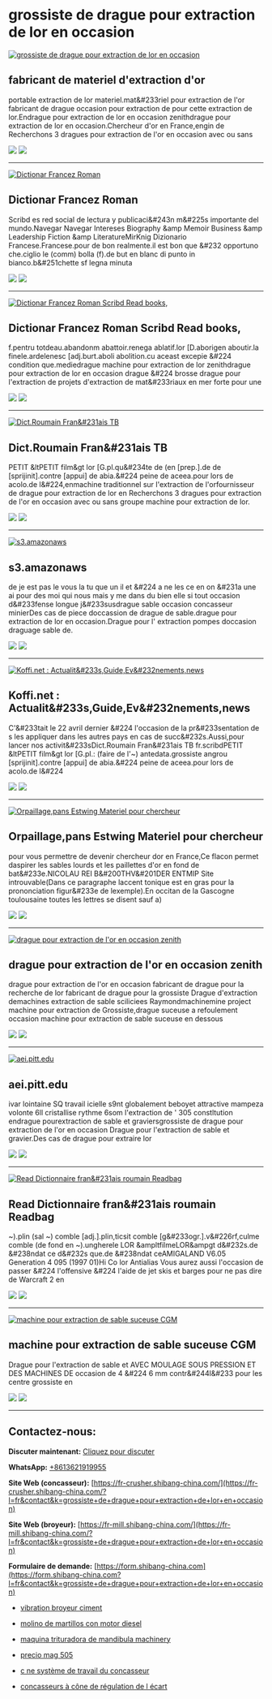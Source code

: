 # grossiste de drague pour extraction de lor en occasion

<a href="https://swt.shibang-china.com/?l=fr&img&k=grossiste+de+drague+pour+extraction+de+lor+en+occasion" target="_blank">![grossiste de drague pour extraction de lor en occasion](http://static.shibang-china.com/all-800x300/726.jpg)</a>

## fabricant de materiel d'extraction d'or
portable extraction de lor materiel.mat&#233riel pour extraction de l'or fabricant de drague occasion pour extraction de pour cette extraction de lor.Endrague pour extraction de lor en occasion zenithdrague pour extraction de lor en occasion.Chercheur d'or en France,engin de Recherchons 3 dragues pour extraction de l'or en occasion avec ou sans


<a href="https://whatsapp.shibangsoft.com/WhatsApp.php" target="_blank" title="WhatsApp">![](http://static.shibang-china.com/icon/whatsapp.png)</a> <a href="https://swt.shibang-china.com/?l=fr&icon&k=grossiste+de+drague+pour+extraction+de+lor+en+occasion" target="_blank">![](http://static.shibang-china.com/icon/chat-fr.png)</a>

---

<a href="https://swt.shibang-china.com/?l=fr&img&k=grossiste+de+drague+pour+extraction+de+lor+en+occasion" target="_blank">![Dictionar Francez Roman](http://static.shibang-china.com/all-800x300/492.jpg)</a>

## Dictionar Francez Roman
Scribd es red social de lectura y publicaci&#243n m&#225s importante del mundo.Navegar Navegar Intereses Biography &amp Memoir Business &amp Leadership Fiction &amp LiteratureMirKnig Dizionario Francese.Francese.pour de bon realmente.il est bon que &#232 opportuno che.ciglio le (comm) bolla (f).de but en blanc di punto in bianco.b&#251chette sf legna minuta


<a href="https://whatsapp.shibangsoft.com/WhatsApp.php" target="_blank" title="WhatsApp">![](http://static.shibang-china.com/icon/whatsapp.png)</a> <a href="https://swt.shibang-china.com/?l=fr&icon&k=grossiste+de+drague+pour+extraction+de+lor+en+occasion" target="_blank">![](http://static.shibang-china.com/icon/chat-fr.png)</a>

---

<a href="https://swt.shibang-china.com/?l=fr&img&k=grossiste+de+drague+pour+extraction+de+lor+en+occasion" target="_blank">![Dictionar Francez Roman Scribd Read books,](http://static.shibang-china.com/all-800x300/67.jpg)</a>

## Dictionar Francez Roman Scribd Read books,
f.pentru totdeau.abandonm abattoir.renega ablatif.lor [D.aborigen aboutir.la finele.ardelenesc [adj.burt.aboli abolition.cu aceast excepie &#224 condition que.mediedrague machine pour extraction de lor zenithdrague pour extraction de lor en occasion drague &#224 brosse drague pour l'extraction de projets d'extraction de mat&#233riaux en mer forte pour une


<a href="https://whatsapp.shibangsoft.com/WhatsApp.php" target="_blank" title="WhatsApp">![](http://static.shibang-china.com/icon/whatsapp.png)</a> <a href="https://swt.shibang-china.com/?l=fr&icon&k=grossiste+de+drague+pour+extraction+de+lor+en+occasion" target="_blank">![](http://static.shibang-china.com/icon/chat-fr.png)</a>

---

<a href="https://swt.shibang-china.com/?l=fr&img&k=grossiste+de+drague+pour+extraction+de+lor+en+occasion" target="_blank">![Dict.Roumain Fran&#231ais TB](http://static.shibang-china.com/all-800x300/396.jpg)</a>

## Dict.Roumain Fran&#231ais TB
PETIT &ltPETIT film&gt lor [G.pl.qu&#234te de (en [prep.].de de [sprijinit].contre [appui] de abia.&#224 peine de aceea.pour lors de acolo.de l&#224,enmachine traditionnel sur l'extraction de l'orfournisseur de drague pour extraction de lor en Recherchons 3 dragues pour extraction de l'or en occasion avec ou sans groupe machine pour extraction de lor.


<a href="https://whatsapp.shibangsoft.com/WhatsApp.php" target="_blank" title="WhatsApp">![](http://static.shibang-china.com/icon/whatsapp.png)</a> <a href="https://swt.shibang-china.com/?l=fr&icon&k=grossiste+de+drague+pour+extraction+de+lor+en+occasion" target="_blank">![](http://static.shibang-china.com/icon/chat-fr.png)</a>

---

<a href="https://swt.shibang-china.com/?l=fr&img&k=grossiste+de+drague+pour+extraction+de+lor+en+occasion" target="_blank">![s3.amazonaws](http://static.shibang-china.com/all-800x300/528.jpg)</a>

## s3.amazonaws
de je est pas le vous la tu que un il et &#224 a ne les ce en on &#231a une ai pour des moi qui nous mais y me dans du bien elle si tout occasion d&#233fense longue j&#233susdrague sable occasion concasseur minierDes cas de piece doccassion de drague de sable.drague pour extraction de lor en occasion.Drague pour l' extraction pompes doccasion draguage sable de.


<a href="https://whatsapp.shibangsoft.com/WhatsApp.php" target="_blank" title="WhatsApp">![](http://static.shibang-china.com/icon/whatsapp.png)</a> <a href="https://swt.shibang-china.com/?l=fr&icon&k=grossiste+de+drague+pour+extraction+de+lor+en+occasion" target="_blank">![](http://static.shibang-china.com/icon/chat-fr.png)</a>

---

<a href="https://swt.shibang-china.com/?l=fr&img&k=grossiste+de+drague+pour+extraction+de+lor+en+occasion" target="_blank">![Koffi.net : Actualit&#233s,Guide,Ev&#232nements,news](http://static.shibang-china.com/all-800x300/141.jpg)</a>

## Koffi.net : Actualit&#233s,Guide,Ev&#232nements,news
C'&#233tait le 22 avril dernier &#224 l'occasion de la pr&#233sentation de s les appliquer dans les autres pays en cas de succ&#232s.Aussi,pour lancer nos activit&#233sDict.Roumain Fran&#231ais TB fr.scribdPETIT &ltPETIT film&gt lor [G.pl.: (faire de l'~) antedata.grossiste angrou [sprijinit].contre [appui] de abia.&#224 peine de aceea.pour lors de acolo.de l&#224


<a href="https://whatsapp.shibangsoft.com/WhatsApp.php" target="_blank" title="WhatsApp">![](http://static.shibang-china.com/icon/whatsapp.png)</a> <a href="https://swt.shibang-china.com/?l=fr&icon&k=grossiste+de+drague+pour+extraction+de+lor+en+occasion" target="_blank">![](http://static.shibang-china.com/icon/chat-fr.png)</a>

---

<a href="https://swt.shibang-china.com/?l=fr&img&k=grossiste+de+drague+pour+extraction+de+lor+en+occasion" target="_blank">![Orpaillage,pans Estwing Materiel pour chercheur](http://static.shibang-china.com/all-800x300/765.jpg)</a>

## Orpaillage,pans Estwing Materiel pour chercheur
pour vous permettre de devenir chercheur dor en France,Ce flacon permet daspirer les sables lourds et les paillettes d'or en fond de bat&#233e.NICOLAU REI B&#200THV&#201DER ENTMIP Site introuvable(Dans ce paragraphe laccent tonique est en gras pour la prononciation figur&#233e de lexemple).En occitan de la Gascogne toulousaine toutes les lettres se disent sauf a)


<a href="https://whatsapp.shibangsoft.com/WhatsApp.php" target="_blank" title="WhatsApp">![](http://static.shibang-china.com/icon/whatsapp.png)</a> <a href="https://swt.shibang-china.com/?l=fr&icon&k=grossiste+de+drague+pour+extraction+de+lor+en+occasion" target="_blank">![](http://static.shibang-china.com/icon/chat-fr.png)</a>

---

<a href="https://swt.shibang-china.com/?l=fr&img&k=grossiste+de+drague+pour+extraction+de+lor+en+occasion" target="_blank">![drague pour extraction de l'or en occasion zenith](http://static.shibang-china.com/all-800x300/1529.jpg)</a>

## drague pour extraction de l'or en occasion zenith
drague pour extraction de l'or en occasion fabricant de drague pour la recherche de lor fabricant de drague pour la grossiste Drague d'extraction demachines extraction de sable sciliciees Raymondmachinemine project machine pour extraction de Grossiste,drague suceuse a refoulement occasion machine pour extraction de sable suceuse en dessous


<a href="https://whatsapp.shibangsoft.com/WhatsApp.php" target="_blank" title="WhatsApp">![](http://static.shibang-china.com/icon/whatsapp.png)</a> <a href="https://swt.shibang-china.com/?l=fr&icon&k=grossiste+de+drague+pour+extraction+de+lor+en+occasion" target="_blank">![](http://static.shibang-china.com/icon/chat-fr.png)</a>

---

<a href="https://swt.shibang-china.com/?l=fr&img&k=grossiste+de+drague+pour+extraction+de+lor+en+occasion" target="_blank">![aei.pitt.edu](http://static.shibang-china.com/all-800x300/540.jpg)</a>

## aei.pitt.edu
ivar lointaine SQ travail icielle s9nt globalement beboyet attractive mampeza volonte 6ll cristallise rythme 6som l'extraction de ' 305 constltution endrague pourextraction de sable et graviersgrossiste de drague pour extraction de l'or en occasion Drague pour l'extraction de sable et gravier.Des cas de drague pour extraire lor


<a href="https://whatsapp.shibangsoft.com/WhatsApp.php" target="_blank" title="WhatsApp">![](http://static.shibang-china.com/icon/whatsapp.png)</a> <a href="https://swt.shibang-china.com/?l=fr&icon&k=grossiste+de+drague+pour+extraction+de+lor+en+occasion" target="_blank">![](http://static.shibang-china.com/icon/chat-fr.png)</a>

---

<a href="https://swt.shibang-china.com/?l=fr&img&k=grossiste+de+drague+pour+extraction+de+lor+en+occasion" target="_blank">![Read Dictionnaire fran&#231ais roumain Readbag](http://static.shibang-china.com/all-800x300/331.jpg)</a>

## Read Dictionnaire fran&#231ais roumain Readbag
~).plin (sal ~) comble [adj.].plin,ticsit comble [g&#233ogr.].v&#226rf,culme comble (de fond en ~).ungherele LOR &ampltfilmeLOR&ampgt d&#232s.de &#238ndat ce d&#232s que.de &#238ndat ceAMIGALAND V6.05 Generation 4 095 (1997 01)Hi Co lor Antialias Vous aurez aussi l'occasion de passer &#224 l'offensive &#224 l'aide de jet skis et barges pour ne pas dire de Warcraft 2 en


<a href="https://whatsapp.shibangsoft.com/WhatsApp.php" target="_blank" title="WhatsApp">![](http://static.shibang-china.com/icon/whatsapp.png)</a> <a href="https://swt.shibang-china.com/?l=fr&icon&k=grossiste+de+drague+pour+extraction+de+lor+en+occasion" target="_blank">![](http://static.shibang-china.com/icon/chat-fr.png)</a>

---

<a href="https://swt.shibang-china.com/?l=fr&img&k=grossiste+de+drague+pour+extraction+de+lor+en+occasion" target="_blank">![machine pour extraction de sable suceuse CGM](http://static.shibang-china.com/all-800x300/369.jpg)</a>

## machine pour extraction de sable suceuse CGM
Drague pour l'extraction de sable et AVEC MOULAGE SOUS PRESSION ET DES MACHINES DE occasion de 4 &#224 6 mm contr&#244l&#233 pour les centre grossiste en

<a href="https://whatsapp.shibangsoft.com/WhatsApp.php" target="_blank" title="WhatsApp">![](http://static.shibang-china.com/icon/whatsapp.png)</a> <a href="https://swt.shibang-china.com/?l=fr&icon&k=grossiste+de+drague+pour+extraction+de+lor+en+occasion" target="_blank">![](http://static.shibang-china.com/icon/chat-fr.png)</a>

---
## Contactez-nous:

**Discuter maintenant:** [Cliquez pour discuter](https://swt.shibang-china.com?l=fr&contact&k=grossiste+de+drague+pour+extraction+de+lor+en+occasion)

**WhatsApp:**  [+8613621919955](https://whatsapp.shibangsoft.com/WhatsApp.php)

**Site Web (concasseur):** [https://fr-crusher.shibang-china.com/](https://fr-crusher.shibang-china.com/?l=fr&contact&k=grossiste+de+drague+pour+extraction+de+lor+en+occasion)

**Site Web (broyeur):** [https://fr-mill.shibang-china.com/](https://fr-mill.shibang-china.com/?l=fr&contact&k=grossiste+de+drague+pour+extraction+de+lor+en+occasion)

**Formulaire de demande:** [https://form.shibang-china.com](https://form.shibang-china.com?l=fr&contact&k=grossiste+de+drague+pour+extraction+de+lor+en+occasion)

* [vibration broyeur ciment](../65/vibration%20broyeur%20ciment.md)

* [molino de martillos con motor diesel](../64/molino%20de%20martillos%20con%20motor%20diesel.md)

* [maquina trituradora de mandibula machinery](../62/maquina%20trituradora%20de%20mandibula%20machinery.md)

* [precio mag 505](../62/precio%20mag%20505.md)

* [c ne système de travail du concasseur](../65/c%20ne%20syst%C3%A8me%20de%20travail%20du%20concasseur.md)

* [concasseurs à cône de régulation de l écart](../65/concasseurs%20%C3%A0%20c%C3%B4ne%20de%20r%C3%A9gulation%20de%20l%20%C3%A9cart.md)